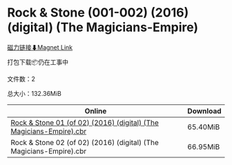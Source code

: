 # Rock & Stone (001-002) (2016) (digital) (The Magicians-Empire)

[磁力链接⬇Magnet Link](magnet:?xt=urn:btih:8f72b2a1f9f23b06ebd0befeb4a63f4f4edb1415&dn=Rock%20%26%20Stone%20%28001-002%29%20%282016%29%20%28digital%29%20%28The%20Magicians-Empire%29)

打包下载📦仍在工事中

文件数：2

总大小：132.36MiB

Online | Download
--- | ---
[Rock & Stone 01 (of 02) (2016) (digital) (The Magicians-Empire).cbr](https://github.com/alicewish/markdown/blob/master/comic/Rock-Stone-01-of-02-2016-digital-Magicians-Empire-cbr.md) | 65.40MiB
Rock & Stone 02 (of 02) (2016) (digital) (The Magicians-Empire).cbr | 66.95MiB